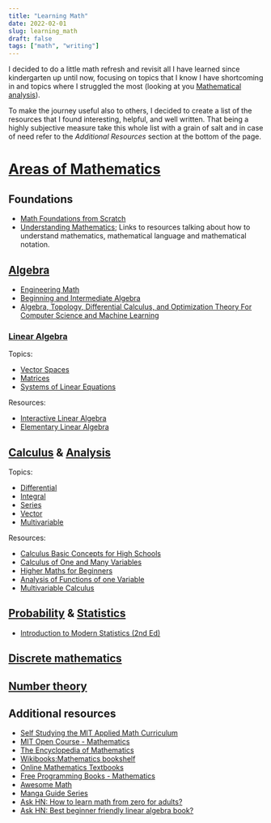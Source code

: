 ```yaml
---
title: "Learning Math"
date: 2022-02-01
slug: learning_math
draft: false
tags: ["math", "writing"]
---
```


I decided to do a little math refresh and revisit all I have learned since kindergarten up until now,
focusing on topics that I know I have shortcoming in
and topics where I struggled the most (looking at you [Mathematical analysis](https://en.wikipedia.org/wiki/Mathematical_analysis)).

To make the journey useful also to others, I decided to create a list of the resources that I found
interesting, helpful, and well written. That being a highly subjective measure take this whole list with
a grain of salt and in case of need refer to the _Additional Resources_ section at the bottom of the page.

# [Areas of Mathematics](https://en.wikipedia.org/wiki/Areas_of_mathematics)

## Foundations

- [Math Foundations from Scratch](https://learnaifromscratch.github.io/math.html)
- [Understanding Mathematics](https://github.com/nbro/understanding-math);
  Links to resources talking about how to understand mathematics, mathematical language and mathematical notation.

## [Algebra](https://en.wikipedia.org/wiki/Algebra)

- [Engineering Math](https://kennethbooks.s3.us-east-2.amazonaws.com/books/EngineeringMath/EngineeringMath.pdf)
- [Beginning and Intermediate Algebra](http://www.wallace.ccfaculty.org/book/Beginning_and_Intermediate_Algebra.pdf)
- [Algebra, Topology, Differential Calculus, and Optimization Theory For Computer Science and Machine Learning](https://www.cis.upenn.edu/~jean/math-deep.pdf)

### [Linear Algebra](https://en.wikipedia.org/wiki/Linear_algebra)

Topics:

- [Vector Spaces](https://en.wikipedia.org/wiki/Vector_space)
- [Matrices](https://en.wikipedia.org/wiki/Matrix_(mathematics))
- [Systems of Linear Equations](https://en.wikipedia.org/wiki/System_of_linear_equations)

Resources:

- [Interactive Linear Algebra](https://textbooks.math.gatech.edu/ila/index.html)
- [Elementary Linear Algebra](https://kennethbooks.s3.us-east-2.amazonaws.com/books/ElementaryLinearAlgebra/ElementaryLinearAlgebra.pdf)

## [Calculus](https://en.wikipedia.org/wiki/Calculus) & [Analysis](https://en.wikipedia.org/wiki/Mathematical_analysis#:~:text=Analysis%20is%20the%20branch%20of,and%20complex%20numbers%20and%20functions.)

Topics:

- [Differential](https://en.wikipedia.org/wiki/Differential_calculus)
- [Integral](https://en.wikipedia.org/wiki/Integral)
- [Series](https://en.wikipedia.org/wiki/Series_(mathematics))
- [Vector](https://en.wikipedia.org/wiki/Vector_calculus)
- [Multivariable](https://en.wikipedia.org/wiki/Multivariable_calculus)

Resources:

- [Calculus Basic Concepts for High Schools](https://archive.org/details/TarasovCalculus)
- [Calculus of One and Many Variables](https://kennethbooks.s3.us-east-2.amazonaws.com/books/CalculusOneAndManyVariables/CalculusOneAndManyVariables.pdf)
- [Higher Maths for Beginners](https://archive.org/details/ZeldovichYaglomHigherMathematics)
- [Analysis of Functions of one Variable](https://kennethbooks.s3.us-east-2.amazonaws.com/books/AdvancedCalculusSV/AdvancedCalculusSV.pdf)
- [Multivariable Calculus](https://people.math.gatech.edu/~cain/notes/calculus.html)

## [Probability](https://en.wikipedia.org/wiki/Probability) & [Statistics](https://en.wikipedia.org/wiki/Statistics)

- [Introduction to Modern Statistics (2nd Ed)](https://openintro-ims2.netlify.app)

## [Discrete mathematics](https://en.wikipedia.org/wiki/Discrete_mathematics)

## [Number theory](https://en.wikipedia.org/wiki/Number_theory)

## Additional resources

- [Self Studying the MIT Applied Math Curriculum](https://www.smallstepcap.com/self-studying-the-mit-applied-math-curriculum/)
- [MIT Open Course - Mathematics](https://ocw.mit.edu/courses/mathematics/)
- [The Encyclopedia of Mathematics](https://encyclopediaofmath.org/wiki/Main_Page)
- [Wikibooks:Mathematics bookshelf](https://en.wikibooks.org/wiki/Wikibooks:Mathematics_bookshelf)
- [Online Mathematics Textbooks](https://people.math.gatech.edu/~cain/textbooks/onlinebooks.html)
- [Free Programming Books - Mathematics](https://github.com/EbookFoundation/free-programming-books/blob/main/books/free-programming-books-subjects.md#mathematics)
- [Awesome Math](https://github.com/rossant/awesome-math)
- [Manga Guide Series](https://www.ohmsha.co.jp/english/manga.htm)
- [Ask HN: How to learn math from zero for adults?](https://news.ycombinator.com/item?id=31539549)
- [Ask HN: Best beginner friendly linear algebra book?](https://news.ycombinator.com/item?id=31707163)

